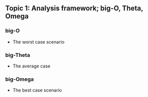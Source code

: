## Topic 1: Analysis framework; big-O, Theta, Omega


### big-O
- The worst case scenario

### big-Theta 
- The average case 

### big-Omega 
- The best case scenario 
 
